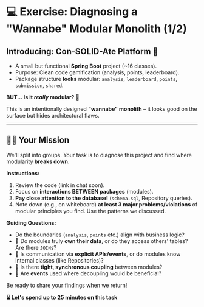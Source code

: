 # 💻 Exercise: Diagnosing a "Wannabe" Modular Monolith (1/2)

## Introducing: Con-SOLID-Ate Platform 🧪

* A small but functional **Spring Boot** project (~16 classes).
* Purpose: Clean code gamification (analysis, points, leaderboard).
* Package structure **looks** modular: `analysis`, `leaderboard`, `points`, `submission`, `shared`.



**BUT... Is it *really* modular?** 🤔

This is an intentionally designed **"wannabe" monolith** – it looks good on the surface but hides architectural flaws.

---

## 🕵️‍♀️ Your Mission 

We'll split into groups. Your task is to diagnose this project and find where modularity **breaks down**.

**Instructions:**

1.  Review the code (link in chat soon).
2.  Focus on **interactions BETWEEN packages** (modules).
3.  **Pay close attention to the database!** (`schema.sql`, Repository queries).
4.  Note down (e.g., on whiteboard) **at least 3 major problems/violations** of modular principles you find. Use the patterns we discussed.

**Guiding Questions:**

* Do the boundaries (`analysis`, `points` etc.) align with business logic?
* 🔐 Do modules truly **own their data**, or do they access others' tables? Are there `JOIN`s?
* 📜 Is communication via **explicit APIs/events**, or do modules know internal classes (like Repositories)?
* 🔗 Is there **tight, synchronous coupling** between modules?
* 📢 Are **events** used where decoupling would be beneficial?

Be ready to share your findings when we return!

**⌛ Let's spend up to 25 minutes on this task**

